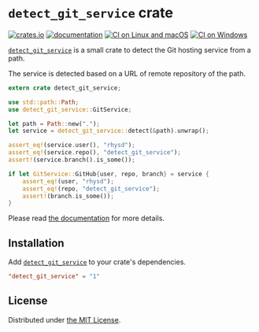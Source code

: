 `detect_git_service` crate
==========================
[![crates.io][crate-badge]][crate]
[![documentation][doc-badge]][doc]
[![CI on Linux and macOS][travis-ci-badge]][travis-ci]
[![CI on Windows][appveyor-badge]][appveyor]

[`detect_git_service`][crate] is a small crate to detect the Git hosting service from a path.

The service is detected based on a URL of remote repository of the path.

```rust
extern crate detect_git_service;

use std::path::Path;
use detect_git_service::GitService;

let path = Path::new(".");
let service = detect_git_service::detect(&path).unwrap();

assert_eq!(service.user(), "rhysd");
assert_eq!(service.repo(), "detect_git_service");
assert!(service.branch().is_some());

if let GitService::GitHub{user, repo, branch} = service {
    assert_eq!(user, "rhysd");
    assert_eq!(repo, "detect_git_service");
    assert!(branch.is_some());
}
```

Please read [the documentation][doc] for more details.



## Installation

Add [`detect_git_service`][crate] to your crate's dependencies.

```toml
"detect_git_service" = "1"
```



## License

Distributed under [the MIT License](LICENSE).

[proj]: https://github.com/rhysd/detect_git_service
[crate]: https://crates.io/crates/detect_git_service
[crate-badge]: https://img.shields.io/crates/v/detect_git_service.svg
[doc-badge]: https://docs.rs/detect_git_service/badge.svg
[doc]: https://docs.rs/detect_git_service
[appveyor-badge]: https://ci.appveyor.com/api/projects/status/fgkdy3ufjgbrg1xy?svg=true
[appveyor]: https://ci.appveyor.com/project/rhysd/detect_git_service/branch/master
[travis-ci-badge]: https://travis-ci.org/rhysd/detect_git_service.svg?branch=master
[travis-ci]: https://travis-ci.org/rhysd/detect_git_service

